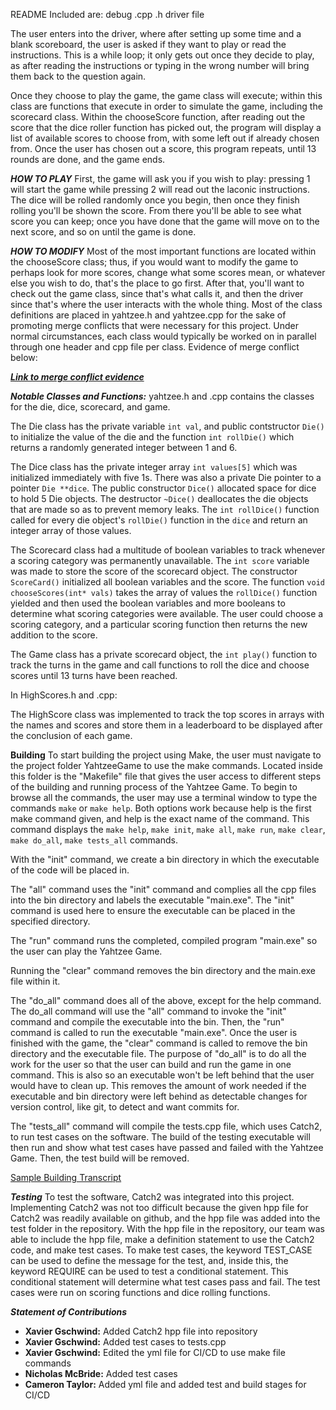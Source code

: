README
Included are:
debug
.cpp
.h
driver file

The user enters into the driver, where after setting up some time and a blank scoreboard, the user is asked if they want to play or read the instructions. This is a while loop; it only gets out once they decide to play, as after reading the instructions or typing in the wrong number will bring them back to the question again.

Once they choose to play the game, the game class will execute; within this class are functions that execute in order to simulate the game, including the scorecard class. Within the chooseScore function, after reading out the score that the dice roller function has picked out, the program will display a list of available scores to choose from, with some left out if already chosen from. Once the user has chosen out a score, this program repeats, until 13 rounds are done, and the game ends. 

***HOW TO PLAY***
First, the game will ask you if you wish to play: pressing 1 will start the game while pressing 2 will read out the laconic instructions.
The dice will be rolled randomly once you begin, then once they finish rolling you'll be shown the score. From there you'll be able to see what score you can keep; once you have done that the game will move on to the next score, and so on until the game is done.

***HOW TO MODIFY***
Most of the most important functions are located within the chooseScore class; thus, if you would want to modify the game to perhaps look for more scores, change what some scores mean, or whatever else you wish to do, that's the place to go first. After that, you'll want to check out the game class, since that's what calls it, and then the driver since that's where the user interacts with the whole thing. Most of the class definitions are placed in yahtzee.h and yahtzee.cpp for the sake of promoting merge conflicts that were necessary for this project. Under normal circumstances, each class would typically be worked on in parallel through one header and cpp file per class. Evidence of merge conflict below:


***[Link to merge conflict evidence](https://falconbgsu-my.sharepoint.com/:i:/g/personal/xgschwi_bgsu_edu/Ef5NJqH8vPBAtjjCLZEVxFcBTnP-qbI3Hw0zlKiycduG0w?e=p3pdcu)***

***Notable Classes and Functions:***
yahtzee.h and .cpp contains the classes for the die, dice, scorecard, and game.

The Die class has the private variable `int val`, and public contstructor `Die()` to initialize the value of the die and the function `int rollDie()` which returns a randomly generated integer between 1 and 6.

The Dice class has the private integer array `int values[5]` which was initialized immediately with five 1s. There was also a private Die pointer to a pointer `Die **dice`. The public constructor `Dice()` allocated space for dice to hold 5 Die objects. The destructor `~Dice()` deallocates the die objects that are made so as to prevent memory leaks. The `int rollDice()` function called for every die object's `rollDie()` function in the `dice` and return an integer array of those values.

The Scorecard class had a multitude of boolean variables to track whenever a scoring category was permanently unavailable. The `int score` variable was made to store the score of the scorecard object. The constructor `ScoreCard()` initialized all boolean variables and the score. The function `void chooseScores(int* vals)` takes the array of values the `rollDice()` function yielded and then used the boolean variables and more booleans to determine what scoring categories were available. The user could choose a scoring category, and a particular scoring function then returns the new addition to the score.

The Game class has a private scorecard object, the `int play()` function to track the turns in the game and call functions to roll the dice and choose scores until 13 turns have been reached. 

In HighScores.h and .cpp:

The HighScore class was implemented to track the top scores in arrays with the names and scores and store them in a leaderboard to be displayed after the conclusion of each game.

****Building****
To start building the project using Make, the user must navigate to the project folder YahtzeeGame to use the make commands. Located inside this folder is the "Makefile" file that gives the user access to different steps of the building and running process of the Yahtzee Game. To begin to browse all the commands, the user may use a terminal window to type the commands `make` or `make help`. Both options work because help is the first make command given, and help is the exact name of the command. This command displays the `make help`, `make init`, `make all`, `make run`, `make clear`, `make do_all`, `make tests_all` commands. 

With the "init" command, we create a bin directory in which the executable of the code will be placed in. 

The "all" command uses the "init" command and complies all the cpp files into the bin directory and labels the executable "main.exe". The "init" command is used here to ensure the executable can be placed in the specified directory.

The "run" command runs the completed, compiled program "main.exe" so the user can play the Yahtzee Game. 

Running the "clear" command removes the bin directory and the main.exe file within it.

The "do_all" command does all of the above, except for the help command. The do_all command will use the "all" command to invoke the "init" command and compile the executable into the bin. Then, the "run" command is called to run the executable "main.exe". Once the user is finished with the game, the "clear" command is called to remove the bin directory and the executable file. The purpose of "do_all" is to do all the work for the user so that the user can build and run the game in one command. This is also so an executable won't be left behind that the user would have to clean up. This removes the amount of work needed if the executable and bin directory were left behind as detectable changes for version control, like git, to detect and want commits for.

The "tests_all" command will compile the tests.cpp file, which uses Catch2, to run test cases on the software. The build of the testing executable will then run and show what test cases have passed and failed with the Yahtzee Game. Then, the test build will be removed.

[Sample Building Transcript](https://falconbgsu-my.sharepoint.com/:t:/g/personal/xgschwi_bgsu_edu/EcijVrgG17pPmIIJv0lvNucBJcocFtSQQ_LBa691TZNfIw?e=Ekxd1i)

***Testing***
To test the software, Catch2 was integrated into this project. Implementing Catch2 was not too difficult because the given hpp file for Catch2 was readily available on github, and the hpp file was added into the test folder in the repository. With the hpp file in the repository, our team was able to include the hpp file, make a definition statement to use the Catch2 code, and make test cases. To make test cases, the keyword TEST_CASE can be used to define the message for the test, and, inside this, the keyword REQUIRE can be used to test a conditional statement. This conditional statement will determine what test cases pass and fail. The test cases were run on scoring functions and dice rolling functions.

***Statement of Contributions***

- **Xavier Gschwind:** Added Catch2 hpp file into repository
- **Xavier Gschwind:** Added test cases to tests.cpp
- **Xavier Gschwind:** Edited the yml file for CI/CD to use make file commands
- **Nicholas McBride:** Added test cases
- **Cameron Taylor:** Added yml file and added test and build stages for CI/CD